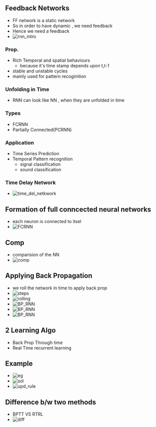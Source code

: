 ## Feedback Networks

- FF network is a static network
- So in order to have dynamic , we need feedback
- Hence we need a feedback
- ![rnn_intro](RNN_intro.jpg)

### Prop.

- Rich Temporal and spatial behaviours
  - because it's time stamp depends upon t,t-1
- stable and unstable cycles
- mainly used for pattern recoginition

### Unfolding in Time

- RNN can look like NN , when they are unfolded in time 

### Types

- FCRNN
- Partially Connected(PCRNN)


### Application 

- Time Series Prediction
- Temporal Pattern recognition 
   - signal classification
   - sound  classification

### Time Delay Network
- ![time_del_netkwork](time_delay_net.jpg)

## Formation of full conncected neural networks
- each neuron is connected to itsel
- ![FCRNN](FCRNN.jpg)

## Comp
- comparision of the NN
- ![comp](comp.jpg)

## Applying Back Propagation
- we roll the network in time to apply back prop
- ![steps](steps.jpg)
- ![rolling](rollingNN.jpg)
- ![BP_RNN](BP_RNN1.jpg)
- ![BP_RNN](BP_RNN2.jpg)
- ![BP_RNN](BP_RNN3.jpg)

## 2 Learning Algo
- Back Prop Through time
- Real Time recurrent learning

## Example
- ![eg](eg.jpg)
- ![sol](sol.jpg)
- ![upd_rule](upd_rule.jpg)

## Difference b/w two methods
- BPTT VS RTRL
- ![diff](diff.jpg)

